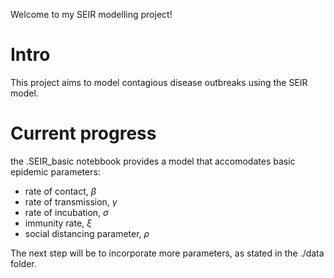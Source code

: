 Welcome to my SEIR modelling project! 

# Intro 
This project aims to model contagious disease outbreaks using the SEIR model. 

# Current progress
the .SEIR_basic notebbook provides a model that accomodates basic epidemic parameters: 
- rate of contact, $\beta$
- rate of transmission, $\gamma$
- rate of incubation, $\sigma$
- immunity rate, $\xi$
- social distancing parameter, $\rho$

The next step will be to incorporate more parameters, as stated in the ./data folder.
